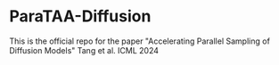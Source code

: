 # ParaTAA-Diffusion
This is the official repo for the paper "Accelerating Parallel Sampling of Diffusion Models" Tang et al. ICML 2024
